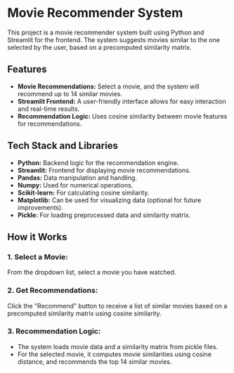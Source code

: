 # Movie Recommender System

This project is a movie recommender system built using Python and Streamlit for the frontend. The system suggests movies similar to the one selected by the user, based on a precomputed similarity matrix.

## Features
- **Movie Recommendations:** Select a movie, and the system will recommend up to 14 similar movies.
- **Streamlit Frontend:** A user-friendly interface allows for easy interaction and real-time results.
- **Recommendation Logic:** Uses cosine similarity between movie features for recommendations.

## Tech Stack and Libraries
- **Python:** Backend logic for the recommendation engine.
- **Streamlit:** Frontend for displaying movie recommendations.
- **Pandas:** Data manipulation and handling.
- **Numpy:** Used for numerical operations.
- **Scikit-learn:** For calculating cosine similarity.
- **Matplotlib:** Can be used for visualizing data (optional for future improvements).
- **Pickle:** For loading preprocessed data and similarity matrix.

## How it Works

### 1. Select a Movie:
From the dropdown list, select a movie you have watched.

### 2. Get Recommendations:
Click the "Recommend" button to receive a list of similar movies based on a precomputed similarity matrix using cosine similarity.

### 3. Recommendation Logic:
- The system loads movie data and a similarity matrix from pickle files.
- For the selected movie, it computes movie similarities using cosine distance, and recommends the top 14 similar movies.

